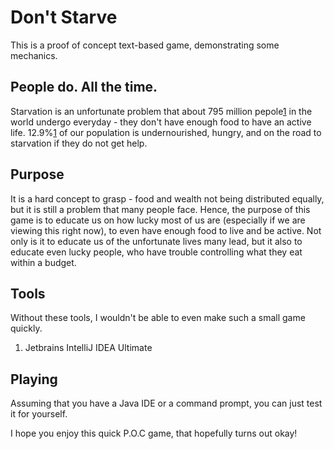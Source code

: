 # Don't Starve

This is a proof of concept text-based game, demonstrating some mechanics. 

## People do. All the time.
Starvation is an unfortunate problem that about 795 million pepole[1] in the world undergo everyday - they don't have enough food to have an active life. 12.9%[1] of our population is undernourished, hungry, and on the road to starvation if they do not get help.

## Purpose
It is a hard concept to grasp - food and wealth not being distributed equally, but it is still a problem that many people face. Hence, the purpose of this game is to educate us on how lucky most of us are (especially if we are viewing this right now), to even have enough food to live and be active. Not only is it to educate us of the unfortunate lives many lead, but it also to educate even lucky people, who have trouble controlling what they eat within a budget.

## Tools
Without these tools, I wouldn't be able to even make such a small game quickly. 
1) Jetbrains IntelliJ IDEA Ultimate

## Playing
Assuming that you have a Java IDE or a command prompt, you can just test it for yourself.

I hope you enjoy this quick P.O.C game, that hopefully turns out okay!

[1]: https://www.wfp.org/hunger/stats